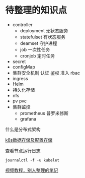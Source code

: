 # 待整理的知识点

- controller
  - deployment 无状态服务
  - statefulset 有状态服务
  - deamset  守护进程
  - job 一次性任务
  - cronjob 定时任务
- secret  
- configMap
- 集群安全机制  认证 鉴权 准入 rbac
- ingress
- Helm
-   持久化存储 
  - nfs 
  - pv pvc
- 集群监控
  - prometheus 普罗米修斯 
  - grafana 
  
  

什么是分布式架构

[k8s数据存储及配置存储](https://blog.csdn.net/qq_43692950/article/details/119857302)



查看节点运行日志

`journalctl -f -u kubelet`



[视频教程，别人整理的笔记](https://gitee.com/moxi159753/LearningNotes/tree/master/K8S)